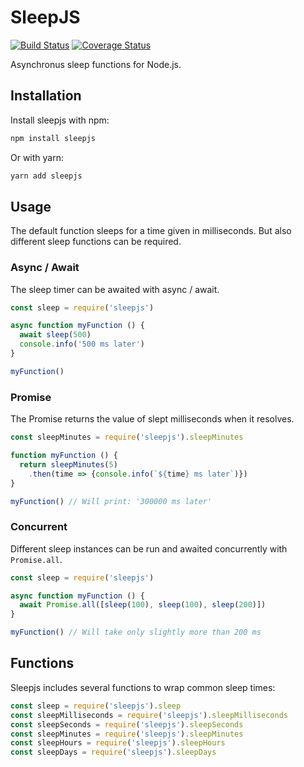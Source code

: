# SleepJS

[![Build Status](https://travis-ci.org/simsieg/sleepjs.svg?branch=master)](https://travis-ci.org/simsieg/sleepjs) [![Coverage Status](https://coveralls.io/repos/github/simsieg/sleepjs/badge.svg?branch=master)](https://coveralls.io/github/simsieg/sleepjs?branch=master) <br />

Asynchronus sleep functions for Node.js.

## Installation

Install sleepjs with npm:

```bash
npm install sleepjs
```

Or with yarn:

```bash
yarn add sleepjs
```

## Usage

The default function sleeps for a time given in milliseconds.
But also different sleep functions can be required.

### Async / Await

The sleep timer can be awaited with async / await.

```javascript
const sleep = require('sleepjs')

async function myFunction () {
  await sleep(500)
  console.info('500 ms later')
}

myFunction()
```

### Promise

The Promise returns the value of slept milliseconds when it resolves.

```javascript
const sleepMinutes = require('sleepjs').sleepMinutes

function myFunction () {
  return sleepMinutes(5)
    .then(time => {console.info(`${time} ms later`)})
}

myFunction() // Will print: '300000 ms later'
```

### Concurrent

Different sleep instances can be run and awaited concurrently with `Promise.all`.

```javascript
const sleep = require('sleepjs')

async function myFunction () {
  await Promise.all([sleep(100), sleep(100), sleep(200)])
}

myFunction() // Will take only slightly more than 200 ms
```

## Functions

Sleepjs includes several functions to wrap common sleep times:

```javascript
const sleep = require('sleepjs').sleep
const sleepMilliseconds = require('sleepjs').sleepMilliseconds
const sleepSeconds = require('sleepjs').sleepSeconds
const sleepMinutes = require('sleepjs').sleepMinutes
const sleepHours = require('sleepjs').sleepHours
const sleepDays = require('sleepjs').sleepDays
```
